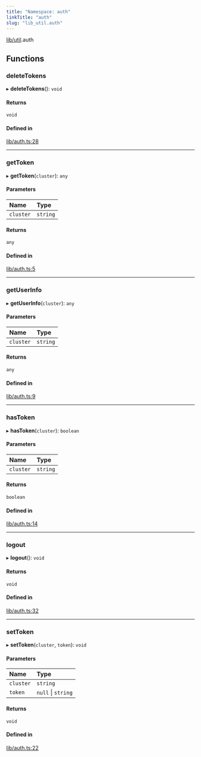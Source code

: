```yaml
---
title: "Namespace: auth"
linkTitle: "auth"
slug: "lib_util.auth"
---
```


[lib/util](lib_util.md).auth

## Functions

### deleteTokens

▸ **deleteTokens**(): `void`

#### Returns

`void`

#### Defined in

[lib/auth.ts:28](https://github.com/kinvolk/headlamp/blob/f70c8787/frontend/src/lib/auth.ts#L28)

___

### getToken

▸ **getToken**(`cluster`): `any`

#### Parameters

| Name | Type |
| :------ | :------ |
| `cluster` | `string` |

#### Returns

`any`

#### Defined in

[lib/auth.ts:5](https://github.com/kinvolk/headlamp/blob/f70c8787/frontend/src/lib/auth.ts#L5)

___

### getUserInfo

▸ **getUserInfo**(`cluster`): `any`

#### Parameters

| Name | Type |
| :------ | :------ |
| `cluster` | `string` |

#### Returns

`any`

#### Defined in

[lib/auth.ts:9](https://github.com/kinvolk/headlamp/blob/f70c8787/frontend/src/lib/auth.ts#L9)

___

### hasToken

▸ **hasToken**(`cluster`): `boolean`

#### Parameters

| Name | Type |
| :------ | :------ |
| `cluster` | `string` |

#### Returns

`boolean`

#### Defined in

[lib/auth.ts:14](https://github.com/kinvolk/headlamp/blob/f70c8787/frontend/src/lib/auth.ts#L14)

___

### logout

▸ **logout**(): `void`

#### Returns

`void`

#### Defined in

[lib/auth.ts:32](https://github.com/kinvolk/headlamp/blob/f70c8787/frontend/src/lib/auth.ts#L32)

___

### setToken

▸ **setToken**(`cluster`, `token`): `void`

#### Parameters

| Name | Type |
| :------ | :------ |
| `cluster` | `string` |
| `token` | ``null`` \| `string` |

#### Returns

`void`

#### Defined in

[lib/auth.ts:22](https://github.com/kinvolk/headlamp/blob/f70c8787/frontend/src/lib/auth.ts#L22)
